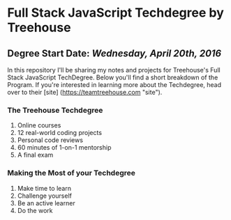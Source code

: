 # Full Stack JavaScript Techdegree by Treehouse

## Degree Start Date: _Wednesday, April 20th, 2016_
In this repository I'll be sharing my notes and projects for Treehouse's Full Stack JavaScript TechDegree. Below you'll find a short breakdown of the Program. If you're interested in learning more about the Techdegree, head over to their [site] (https://teamtreehouse.com "site").

### The Treehouse Techdegree
1. Online courses
2. 12 real-world coding projects
3. Personal code reviews
4. 60 minutes of 1-on-1 mentorship
5. A final exam

### Making the Most of your Techdegree
1. Make time to learn
2. Challenge yourself
3. Be an active learner
4. Do the work
